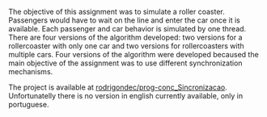 The objective of this assignment was to simulate a roller coaster. Passengers would have to wait on the line and enter the car once it is available. Each passenger and car behavior is simulated by one thread. There are four versions of the algorithm developed: two versions for a rollercoaster with only one car and two versions for rollercoasters with multiple cars. Four versions of the algorithm were developed becaused the main objective of the assignment was to use different synchronization mechanisms.

The project is available at [rodrigondec/prog-conc_Sincronizacao](https://github.com/rodrigondec/prog-conc_Sincronizacao). Unfortunatelly there is no version in english currently available, only in portuguese.